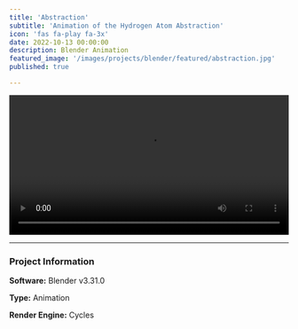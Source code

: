 ```yaml
---
title: 'Abstraction'
subtitle: 'Animation of the Hydrogen Atom Abstraction'
icon: 'fas fa-play fa-3x'
date: 2022-10-13 00:00:00
description: Blender Animation
featured_image: '/images/projects/blender/featured/abstraction.jpg'
published: true

---
```


<video controls loop autoplay style="width: 100%; height: auto;">
    <source src="/images/projects/blender/full_size/abstraction.mp4" type="video/mp4">
</video>

---

### Project Information

**Software:** Blender v3.31.0

**Type:** Animation

**Render Engine:** Cycles
